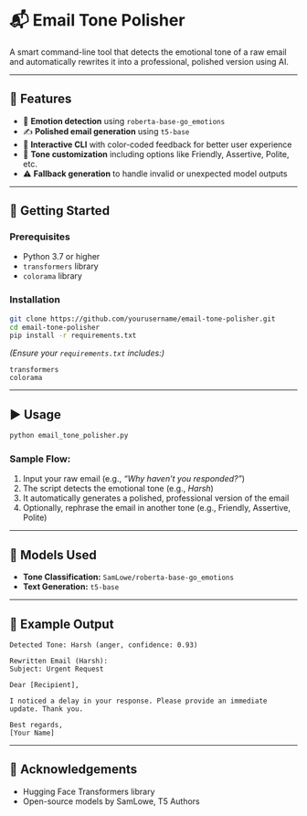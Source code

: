 # 📬 Email Tone Polisher

A smart command-line tool that detects the emotional tone of a raw email and automatically rewrites it into a professional, polished version using AI.

---

## 🔧 Features
- 🧠 **Emotion detection** using `roberta-base-go_emotions`  
- ✍️ **Polished email generation** using `t5-base`  
- 🎨 **Interactive CLI** with color-coded feedback for better user experience  
- 🔄 **Tone customization** including options like Friendly, Assertive, Polite, etc.  
- ⚠️ **Fallback generation** to handle invalid or unexpected model outputs  

---

## 🚀 Getting Started

### Prerequisites
- Python 3.7 or higher  
- `transformers` library  
- `colorama` library  

### Installation
```bash
git clone https://github.com/yourusername/email-tone-polisher.git
cd email-tone-polisher
pip install -r requirements.txt
```

*(Ensure your `requirements.txt` includes:)*

```plaintext
transformers
colorama
```

---

## ▶️ Usage

```bash
python email_tone_polisher.py
```

### Sample Flow:
1. Input your raw email (e.g., *“Why haven’t you responded?”*)  
2. The script detects the emotional tone (e.g., *Harsh*)  
3. It automatically generates a polished, professional version of the email  
4. Optionally, rephrase the email in another tone (e.g., Friendly, Assertive, Polite)  

---

## 🧠 Models Used
- **Tone Classification:** `SamLowe/roberta-base-go_emotions`  
- **Text Generation:** `t5-base`  

---

## 📎 Example Output

```
Detected Tone: Harsh (anger, confidence: 0.93)

Rewritten Email (Harsh):
Subject: Urgent Request

Dear [Recipient],

I noticed a delay in your response. Please provide an immediate update. Thank you.

Best regards,  
[Your Name]
```

---

## 🙌 Acknowledgements
- Hugging Face Transformers library  
- Open-source models by SamLowe, T5 Authors  